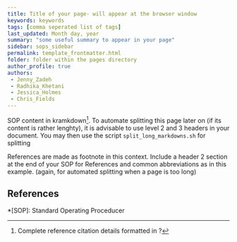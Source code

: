 ```yaml
---
title: Title of your page- will appear at the browser window 
keywords: keywords 
tags: [comma seperated list of tags]
last_updated: Month day, year
summary: "some useful summary to appear in your page"
sidebar: sops_sidebar
permalink: template_frontmatter.html  
folder: folder within the pages directory
author_profile: true
authors:
 - Jenny_Zadeh
 - Radhika_Khetani
 - Jessica_Holmes
 - Chris_Fields
---
```


SOP content in kramkdown[^1]. To automate splitting this page later on (if its content is rather lenghty), it is advisable to use level 2 and 3 headers in your document. You may then use the script `split_long_markdowns.sh` for splitting

References are made as footnote in this context. Include a header 2 section at the end of your SOP for References and common abbreviations as in this example. (again, for automated splitting when a page is too long)

## References 
[^1]: Complete reference citation details formatted in  <Vancuver>?

[//]: <> (These are common abbreviations in the page.)
*[SOP]: Standard Operating Proceducer
